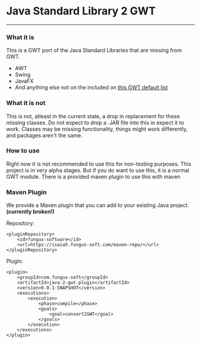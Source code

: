 # Java Standard Library 2 GWT
---
### What it is
This is a GWT port of the Java Standard Libraries that are missing from GWT.
  - AWT
  - Swing
  - JavaFX
  - And anything else not on the included on [this GWT default list](http://www.gwtproject.org/doc/latest/RefJreEmulation.html)

### What it is not
This is not, atleast in the current state, a drop in replacement for these missing classes. Do not expect to drop a .JAR file into this in expect it to work. Classes may be missing functionality, things might work differently, and packages aren't the same.

### How to use
Right now it is not recommended to use this for non-testing purposes. This project is in very alpha stages. But if you do want to use this, it is a normal GWT module.
There is a provided maven plugin to use this with maven

### Maven Plugin
We provide a Maven plugin that you can add to your existing Java project.
**(currently broken!)**

Repository:
```
<pluginRepository>
    <id>fungus-software</id>
    <url>https://isaiah.fungus-soft.com/maven-repo/</url>
</pluginRepository>
```
Plugin:
```
<plugin>
    <groupId>com.fungus-soft</groupId>
    <artifactId>java-2-gwt-plugin</artifactId>
    <version>0.0.1-SNAPSHOT</version>
    <executions>
        <execution>
            <phase>compile</phase>
            <goals>
                <goal>convert2GWT</goal>
            </goals>
        </execution>
    </executions>
</plugin>
```

